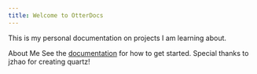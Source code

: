 ```yaml
---
title: Welcome to OtterDocs
---
```


This is my personal documentation on projects I am learning about.

About Me
See the [documentation](https://quartz.jzhao.xyz) for how to get started.
Special thanks to jzhao for creating quartz!